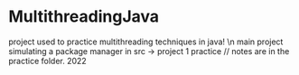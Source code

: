 # MultithreadingJava


project used to practice multithreading techniques in java! \n
main project simulating a package manager in src -> project 1
practice // notes are in the practice folder. 
2022 
